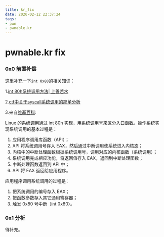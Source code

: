 ```yaml
---
title: kr_fix
date: 2020-02-12 22:37:24
tags:
- pwn
- pwnable.kr
---
```


# pwnable.kr fix

### 0x0 前置补偿

这里补充一下`int 0x80`的相关知识：

1.[int 80h系统调用方法| 上善若水](https://introspelliam.github.io/2017/08/07/int-80h系统调用方法/)

2.[ctf中关于syscall系统调用的简单分析](https://zhuanlan.zhihu.com/p/106014234)

3.来自[维基百科]([https://zh.wikipedia.org/wiki/%E7%B3%BB%E7%BB%9F%E8%B0%83%E7%94%A8](https://zh.wikipedia.org/wiki/系统调用)):

Linux 的系统调用通过 int 80h 实现，用[系统调用号](https://zh.wikipedia.org/w/index.php?title=系统调用号&action=edit&redlink=1)来区分入口函数。操作系统实现系统调用的基本过程是：

1. 应用程序调用库函数（API）；
2. API 将系统调用号存入 EAX，然后通过中断调用使系统进入内核态；
3. 内核中的中断处理函数根据系统调用号，调用对应的内核函数（系统调用）；
4. 系统调用完成相应功能，将返回值存入 EAX，返回到中断处理函数；
5. 中断处理函数返回到 API 中；
6. API 将 EAX 返回给应用程序。

应用程序调用系统调用的过程是：

1. 把系统调用的编号存入 EAX；
2. 把函数参数存入其它通用寄存器；
3. 触发 0x80 号中断（int 0x80）。

### 0x1 分析

待补充。